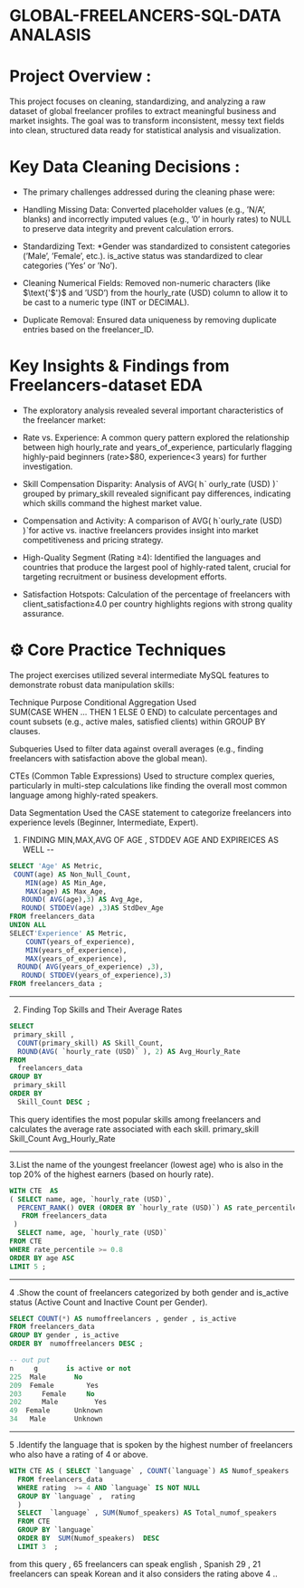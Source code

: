 # GLOBAL-FREELANCERS-SQL-DATA ANALASIS 
# Project Overview :
 This project focuses on cleaning, standardizing, and analyzing a raw dataset of global freelancer profiles to extract meaningful business and market insights. The goal was to transform inconsistent, messy text fields into clean, structured data ready for statistical analysis and visualization.
 # Key Data Cleaning Decisions : 
* The primary challenges addressed during the cleaning phase were:
 
* Handling Missing Data: Converted placeholder values (e.g., ’N/A’, blanks) and incorrectly imputed values (e.g., ’0’ in hourly rates) to NULL to preserve data integrity and prevent calculation errors.

* Standardizing Text:
*Gender was standardized to consistent categories (’Male’, ’Female’, etc.).
is_active status was standardized to clear categories (’Yes’ or ’No’).

* Cleaning Numerical Fields: Removed non-numeric characters (like $\text{'$'}$ and ’USD’) from the hourly_rate (USD) column to allow it to be cast to a numeric type (INT or DECIMAL).

* Duplicate Removal: Ensured data uniqueness by removing duplicate entries based on the freelancer_ID.

# Key Insights & Findings from Freelancers-dataset  EDA
* The exploratory analysis revealed several important characteristics of the freelancer market:

 * Rate vs. Experience: A common query pattern explored the relationship between high hourly_rate and years_of_experience, particularly flagging highly-paid beginners (rate>$80, experience<3 years) for further investigation.

* Skill Compensation Disparity: Analysis of AVG( 
hˋ ourly_rate (USD) )ˋ grouped by primary_skill revealed significant pay differences, indicating which skills command the highest market value.

* Compensation and Activity: A comparison of AVG( 
hˋourly_rate (USD) )ˋfor active vs. inactive freelancers provides insight into market competitiveness and pricing strategy.

* High-Quality Segment (Rating ≥4): Identified the languages and countries that produce the largest pool of highly-rated talent, crucial for targeting recruitment or business development efforts.

* Satisfaction Hotspots: Calculation of the percentage of freelancers with client_satisfaction≥4.0 per country highlights regions with strong quality assurance.
# ⚙️ Core Practice Techniques
The project exercises utilized several intermediate MySQL features to demonstrate robust data manipulation skills:

Technique	Purpose
Conditional Aggregation	Used SUM(CASE WHEN ... THEN 1 ELSE 0 END) to calculate percentages and count subsets (e.g., active males, satisfied clients) within GROUP BY clauses.

Subqueries	Used to filter data against overall averages (e.g., finding freelancers with satisfaction above the global mean).

CTEs (Common Table Expressions)	Used to structure complex queries, particularly in multi-step calculations like finding the overall most common language among highly-rated speakers.

Data Segmentation	Used the CASE statement to categorize freelancers into experience levels (Beginner, Intermediate, Expert).



 1. FINDING MIN,MAX,AVG OF  AGE , STDDEV AGE    AND EXPIREICES AS WELL --
```sql  
SELECT 'Age' AS Metric, 
 COUNT(age) AS Non_Null_Count,
    MIN(age) AS Min_Age,
    MAX(age) AS Max_Age, 
   ROUND( AVG(age),3) AS Avg_Age, 
   ROUND( STDDEV(age) ,3)AS StdDev_Age
FROM freelancers_data
UNION ALL
SELECT'Experience' AS Metric,
    COUNT(years_of_experience),
    MIN(years_of_experience),
    MAX(years_of_experience),
  ROUND( AVG(years_of_experience) ,3),
   ROUND( STDDEV(years_of_experience),3)
FROM freelancers_data ;
 ```

------------------------------------------------------------------------------
2. Finding Top Skills and Their Average Rates

```sql
SELECT
 primary_skill ,
  COUNT(primary_skill) AS Skill_Count,
  ROUND(AVG( `hourly_rate (USD)` ), 2) AS Avg_Hourly_Rate
FROM
  freelancers_data
GROUP BY
 primary_skill
ORDER BY
  Skill_Count DESC ;
```
This query identifies the most popular skills among freelancers and calculates the average rate associated with each skill.
primary_skill	Skill_Count	Avg_Hourly_Rate

------------------------------------------------------------------------------
 3.List the name of the youngest freelancer (lowest age) who is also in the top 20% of the highest earners (based on hourly rate).
```sql
WITH CTE  AS 
( SELECT name, age, `hourly_rate (USD)`,
  PERCENT_RANK() OVER (ORDER BY `hourly_rate (USD)`) AS rate_percentile
   FROM freelancers_data
 )
  SELECT name, age, `hourly_rate (USD)`
FROM CTE
WHERE rate_percentile >= 0.8
ORDER BY age ASC
LIMIT 5 ;
```
------------------------------------------------------------------------------ 
4 .Show the count of freelancers categorized by both gender and is_active status (Active Count and Inactive Count per Gender).
```sql
SELECT COUNT(*) AS numoffreelancers , gender , is_active
FROM freelancers_data 
GROUP BY gender , is_active 
ORDER BY  numoffreelancers DESC ;

-- out put 
n     g       is active or not
225	 Male      	No
209	 Female 	   Yes
203 	Female 	   No
202 	Male 	     Yes
49 	Female    	Unknown
34	 Male 	    Unknown
```
------------------------------------------------------------------------------
5 .Identify the language that is spoken by the highest number of freelancers who also have a rating of 4 or above.
```sql
WITH CTE AS ( SELECT `language` , COUNT(`language`) AS Numof_speakers  , rating 
  FROM freelancers_data 
  WHERE rating  >= 4 AND `language` IS NOT NULL 
  GROUP BY `language` ,  rating 
  )
  SELECT  `language` , SUM(Numof_speakers) AS Total_numof_speakers
  FROM CTE 
  GROUP BY `language` 
  ORDER BY  SUM(Numof_speakers)  DESC 
  LIMIT 3  ;
```
from this query , 65 freelancers can speak english  , Spanish	29 ,
21 freelancers can speak Korean	 and it also considers the rating above 4 ..
